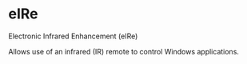 # eIRe
Electronic Infrared Enhancement (eIRe)

Allows use of an infrared (IR) remote to control Windows applications.
